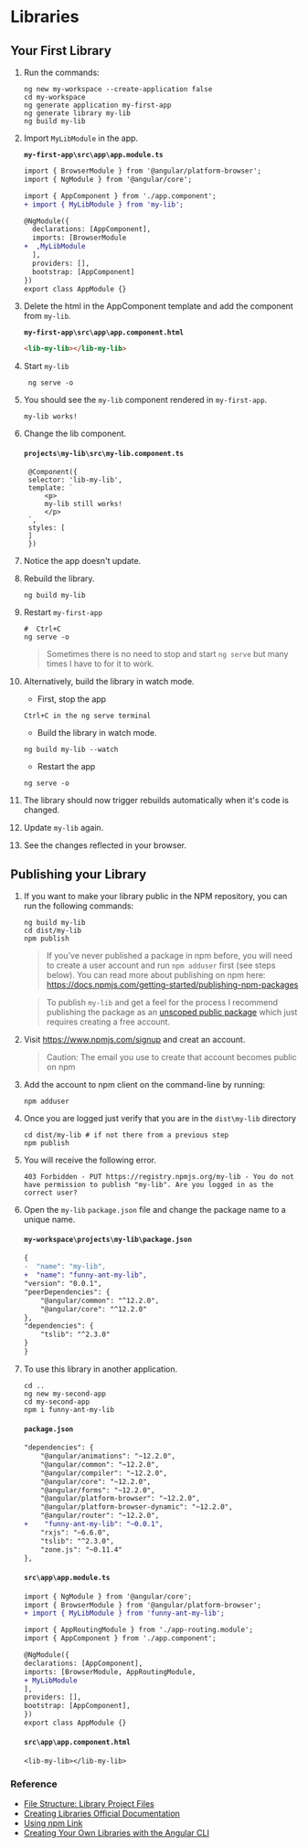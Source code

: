 # Libraries

## Your First Library

1. Run the commands:

   ```
   ng new my-workspace --create-application false
   cd my-workspace
   ng generate application my-first-app
   ng generate library my-lib
   ng build my-lib
   ```

1. Import `MyLibModule` in the app.

   **`my-first-app\src\app\app.module.ts`**

   ```diff
   import { BrowserModule } from '@angular/platform-browser';
   import { NgModule } from '@angular/core';

   import { AppComponent } from './app.component';
   + import { MyLibModule } from 'my-lib';

   @NgModule({
     declarations: [AppComponent],
     imports: [BrowserModule
   +  ,MyLibModule
     ],
     providers: [],
     bootstrap: [AppComponent]
   })
   export class AppModule {}
   ```

1. Delete the html in the AppComponent template and add the component from `my-lib`.

   **`my-first-app\src\app\app.component.html`**

   ```html
   <lib-my-lib></lib-my-lib>
   ```

1. Start `my-lib`

   ```
    ng serve -o
   ```

1. You should see the `my-lib` component rendered in `my-first-app`.

   ```
   my-lib works!
   ```

1. Change the lib component.

   #### `projects\my-lib\src\my-lib.component.ts`

   ```
    @Component({
    selector: 'lib-my-lib',
    template: `
        <p>
        my-lib still works!
        </p>
    `,
    styles: [
    ]
    })
   ```

1. Notice the app doesn't update.
1. Rebuild the library.

   ```
   ng build my-lib
   ```

1. Restart `my-first-app`

   ```
   #  Ctrl+C
   ng serve -o
   ```

   > Sometimes there is no need to stop and start `ng serve` but many times I have to for it to work.

1. Alternatively, build the library in watch mode.

   - First, stop the app

   ```
   Ctrl+C in the ng serve terminal
   ```

   - Build the library in watch mode.

   ```
   ng build my-lib --watch
   ```

   - Restart the app

   ```
   ng serve -o
   ```

1. The library should now trigger rebuilds automatically when it's code is changed.
1. Update `my-lib` again.
1. See the changes reflected in your browser.

## Publishing your Library

1.  If you want to make your library public in the NPM repository, you can run the following commands:

    ```
    ng build my-lib
    cd dist/my-lib
    npm publish
    ```

    > If you’ve never published a package in npm before, you will need to create a user account and run `npm adduser` first (see steps below). You can read more about publishing on npm here: https://docs.npmjs.com/getting-started/publishing-npm-packages

    > To publish `my-lib` and get a feel for the process I recommend publishing the package as an [unscoped public package](https://docs.npmjs.com/creating-and-publishing-unscoped-public-packages#publishing-unscoped-public-packages) which just requires creating a free account.

1.  Visit https://www.npmjs.com/signup and creat an account.
    > Caution: The email you use to create that account becomes public on npm
1.  Add the account to npm client on the command-line by running:
    ```
    npm adduser
    ```
1.  Once you are logged just verify that you are in the `dist\my-lib` directory

    ```
    cd dist/my-lib # if not there from a previous step
    npm publish
    ```

1.  You will receive the following error.
    ```
    403 Forbidden - PUT https://registry.npmjs.org/my-lib - You do not have permission to publish "my-lib". Are you logged in as the correct user?
    ```
1.  Open the `my-lib` `package.json` file and change the package name to a unique name.

    #### `my-workspace\projects\my-lib\package.json`

    ```diff
    {
    -  "name": "my-lib",
    +  "name": "funny-ant-my-lib",
    "version": "0.0.1",
    "peerDependencies": {
        "@angular/common": "^12.2.0",
        "@angular/core": "^12.2.0"
    },
    "dependencies": {
        "tslib": "^2.3.0"
    }
    }
    ```

1.  To use this library in another application.

    ```
    cd ..
    ng new my-second-app
    cd my-second-app
    npm i funny-ant-my-lib
    ```

    #### `package.json`

    ```diff
    "dependencies": {
        "@angular/animations": "~12.2.0",
        "@angular/common": "~12.2.0",
        "@angular/compiler": "~12.2.0",
        "@angular/core": "~12.2.0",
        "@angular/forms": "~12.2.0",
        "@angular/platform-browser": "~12.2.0",
        "@angular/platform-browser-dynamic": "~12.2.0",
        "@angular/router": "~12.2.0",
    +    "funny-ant-my-lib": "~0.0.1",
        "rxjs": "~6.6.0",
        "tslib": "^2.3.0",
        "zone.js": "~0.11.4"
    },
    ```

    #### `src\app\app.module.ts`

    ```diff
    import { NgModule } from '@angular/core';
    import { BrowserModule } from '@angular/platform-browser';
    + import { MyLibModule } from 'funny-ant-my-lib';

    import { AppRoutingModule } from './app-routing.module';
    import { AppComponent } from './app.component';

    @NgModule({
    declarations: [AppComponent],
    imports: [BrowserModule, AppRoutingModule, 
    + MyLibModule
    ],
    providers: [],
    bootstrap: [AppComponent],
    })
    export class AppModule {}
    ```

    #### `src\app\app.component.html`

    ```
    <lib-my-lib></lib-my-lib>
    ```

### Reference

- [File Structure: Library Project Files](https://angular.io/guide/file-structure#library-project-files)
- [Creating Libraries Official Documentation](https://angular.io/guide/creating-libraries)
- [Using npm Link](https://medium.com/dailyjs/how-to-use-npm-link-7375b6219557)
- [Creating Your Own Libraries with the Angular CLI](https://blog.angulartraining.com/create-your-own-libraries-with-angular-cli-7b434600bbb7)

